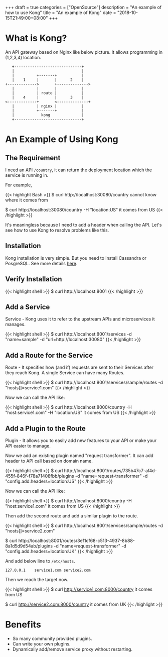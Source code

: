 +++
draft = true
categories = ["OpenSource"]
description = "An example of how to use Kong"
title = "An example of Kong"
date = "2018-10-15T21:49:00+08:00"
+++

# What is Kong?

An API gateway based on Nginx like below picture. It allows programming in (1,2,3,4) location.

```
   +------------------------------+
   |                              |
   |          +-------+           |
   |    1     |       |      2    |
+------------->       +-------------->
   |          |       |           |
   |          | route |           |
   |    4     |       |      3    |
<-------------+       <--------------+
   |          | nginx |           |
   |          +-------+           |
   |            kong              |
   +------------------------------+

```

# An Example of Using Kong

## The Requirement

I need an API `/country`, it can return the deployment location which the service is running in.

For example,

{{< highlight Bash >}}
$ curl http://localhost:30080/country
cannot know where it comes from

$ curl http://localhost:30080/country -H "location:US"
it comes from US
{{< /highlight >}}

It's meaningless because I need to add a header when calling the API. Let's see how to use Kong to resolve problems like this.

## Installation

Kong installation is very simple. But you need to install Cassandra or PosgreSQL. See more details [here](https://konghq.com/install/).

## Verify Installation

{{< highlight shell >}}
$ curl http://localhost:8001
{{< /highlight >}}

## Add a Service

Service - Kong uses it to refer to the upstream APIs and microservices it manages.

{{< highlight shell >}}
$ curl http://localhost:8001/services -d "name=sample" -d "url=http://localhost:30080"
{{< /highlight >}}

## Add a Route for the Service

Route - It specifies how (and if) requests are sent to their Services after they reach Kong. A single Service can have many Routes.

{{< highlight shell >}}
$ curl http://localhost:8001/services/sample/routes -d "hosts[]=service1.com"
{{< /highlight >}}

Now we can call the API like:

{{< highlight shell >}}
$ curl http://localhost:8000/country -H "host:service1.com" -H "location:US"
it comes from US
{{< /highlight >}}

## Add a Plugin to the Route

Plugin - It allows you to easily add new features to your API or make your API easier to manage.

Now we add an existing plugin named "request transformer". It can add header to API call based on domain name.

{{< highlight shell >}}
$ curl http://localhost:8001/routes/735b47c7-af4d-455f-846f-f78a71408fbb/plugins -d "name=request-transformer" -d "config.add.headers=location:US"
{{< /highlight >}}

Now we can call the API like:

{{< highlight shell >}}
$ curl http://localhost:8000/country -H "host:service1.com"
it comes from US
{{< /highlight >}}

Then add the second route and add a similar plugin to the route.

{{< highlight shell >}}
$ curl http://localhost:8001/services/sample/routes -d "hosts[]=service2.com"

$ curl http://localhost:8001/routes/3ef1cf68-c513-4937-8b88-8a1d5d9d54ab/plugins -d "name=request-transformer" -d "config.add.headers=location:UK"
{{< /highlight >}}

And add below line to `/etc/hosts`.

```
127.0.0.1    service1.com service2.com
```

Then we reach the target now.

{{< highlight shell >}}
$ curl http://service1.com:8000/country
it comes from US

$ curl http://service2.com:8000/country
it comes from UK
{{< /highlight >}}

# Benefits

- So many community provided plugins.
- Can write your own plugins.
- Dynamically add/remove service proxy without restarting.

